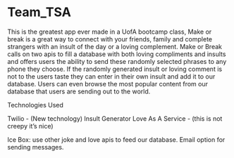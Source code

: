# Team_TSA

This is the greatest app ever made in a UofA bootcamp class, Make or break is a great way to connect with your friends, family and complete strangers with an insult of the day or a loving complement. Make or Break calls on two apis to fill a database with both loving compliments and insults and offers users the ability to send these randomly selected phrases to any phone they choose. If the randomly generated insult or loving comment is not to the users taste they can enter in their own insult and add it to our database. Users can even browse the most popular content from our database that users are sending out to the world. 

Technologies Used

Twilio - (New technology)
Insult Generator
 Love As A Service - (this is not creepy it’s nice)


Ice Box:
use other joke and love apis to feed our database.
Email option for sending messages. 
